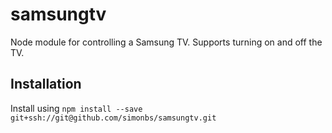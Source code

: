 # samsungtv

Node module for controlling a Samsung TV. Supports turning on and off the TV.

## Installation

Install using `npm install --save git+ssh://git@github.com/simonbs/samsungtv.git`

